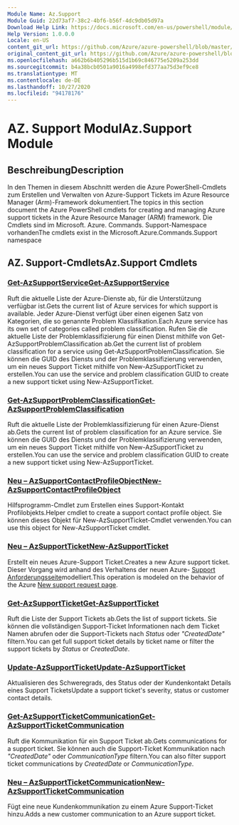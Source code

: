 ```yaml
---
Module Name: Az.Support
Module Guid: 22d73af7-38c2-4bf6-b56f-4dc9db05d97a
Download Help Link: https://docs.microsoft.com/en-us/powershell/module/az.support
Help Version: 1.0.0.0
Locale: en-US
content_git_url: https://github.com/Azure/azure-powershell/blob/master/src/Support/Support/help/Az.Support.md
original_content_git_url: https://github.com/Azure/azure-powershell/blob/master/src/Support/Support/help/Az.Support.md
ms.openlocfilehash: a662b6b405296b515d1b69c846775e5209a253dd
ms.sourcegitcommit: b4a38bcb0501a9016a4998efd377aa75d3ef9ce8
ms.translationtype: MT
ms.contentlocale: de-DE
ms.lasthandoff: 10/27/2020
ms.locfileid: "94178176"
---
```

# <span data-ttu-id="59f63-101">AZ. Support Modul</span><span class="sxs-lookup"><span data-stu-id="59f63-101">Az.Support Module</span></span>
## <span data-ttu-id="59f63-102">Beschreibung</span><span class="sxs-lookup"><span data-stu-id="59f63-102">Description</span></span>
<span data-ttu-id="59f63-103">In den Themen in diesem Abschnitt werden die Azure PowerShell-Cmdlets zum Erstellen und Verwalten von Azure-Support Tickets im Azure Resource Manager (Arm)-Framework dokumentiert.</span><span class="sxs-lookup"><span data-stu-id="59f63-103">The topics in this section document the Azure PowerShell cmdlets for creating and managing Azure support tickets in the Azure Resource Manager (ARM) framework.</span></span> <span data-ttu-id="59f63-104">Die Cmdlets sind im Microsoft. Azure. Commands. Support-Namespace vorhanden</span><span class="sxs-lookup"><span data-stu-id="59f63-104">The cmdlets exist in the Microsoft.Azure.Commands.Support namespace</span></span>

## <span data-ttu-id="59f63-105">AZ. Support-Cmdlets</span><span class="sxs-lookup"><span data-stu-id="59f63-105">Az.Support Cmdlets</span></span>
### [<span data-ttu-id="59f63-106">Get-AzSupportService</span><span class="sxs-lookup"><span data-stu-id="59f63-106">Get-AzSupportService</span></span>](Get-AzSupportService.md)
<span data-ttu-id="59f63-107">Ruft die aktuelle Liste der Azure-Dienste ab, für die Unterstützung verfügbar ist.</span><span class="sxs-lookup"><span data-stu-id="59f63-107">Gets the current list of Azure services for which support is available.</span></span> <span data-ttu-id="59f63-108">Jeder Azure-Dienst verfügt über einen eigenen Satz von Kategorien, die so genannte Problem Klassifikation.</span><span class="sxs-lookup"><span data-stu-id="59f63-108">Each Azure service has its own set of categories called problem classification.</span></span> <span data-ttu-id="59f63-109">Rufen Sie die aktuelle Liste der Problemklassifizierung für einen Dienst mithilfe von Get-AzSupportProblemClassification ab.</span><span class="sxs-lookup"><span data-stu-id="59f63-109">Get the current list of problem classification for a service using Get-AzSupportProblemClassification.</span></span> <span data-ttu-id="59f63-110">Sie können die GUID des Diensts und der Problemklassifizierung verwenden, um ein neues Support Ticket mithilfe von New-AzSupportTicket zu erstellen.</span><span class="sxs-lookup"><span data-stu-id="59f63-110">You can use the service and problem classification GUID to create a new support ticket using New-AzSupportTicket.</span></span>

### [<span data-ttu-id="59f63-111">Get-AzSupportProblemClassification</span><span class="sxs-lookup"><span data-stu-id="59f63-111">Get-AzSupportProblemClassification</span></span>](Get-AzSupportProblemClassification.md)
<span data-ttu-id="59f63-112">Ruft die aktuelle Liste der Problemklassifizierung für einen Azure-Dienst ab.</span><span class="sxs-lookup"><span data-stu-id="59f63-112">Gets the current list of problem classification for an Azure service.</span></span> <span data-ttu-id="59f63-113">Sie können die GUID des Diensts und der Problemklassifizierung verwenden, um ein neues Support Ticket mithilfe von New-AzSupportTicket zu erstellen.</span><span class="sxs-lookup"><span data-stu-id="59f63-113">You can use the service and problem classification GUID to create a new support ticket using New-AzSupportTicket.</span></span> 

### [<span data-ttu-id="59f63-114">Neu – AzSupportContactProfileObject</span><span class="sxs-lookup"><span data-stu-id="59f63-114">New-AzSupportContactProfileObject</span></span>](New-AzSupportContactProfileObject.md)
<span data-ttu-id="59f63-115">Hilfsprogramm-Cmdlet zum Erstellen eines Support-Kontakt Profilobjekts.</span><span class="sxs-lookup"><span data-stu-id="59f63-115">Helper cmdlet to create a support contact profile object.</span></span> <span data-ttu-id="59f63-116">Sie können dieses Objekt für New-AzSupportTicket-Cmdlet verwenden.</span><span class="sxs-lookup"><span data-stu-id="59f63-116">You can use this object for New-AzSupportTicket cmdlet.</span></span>

### [<span data-ttu-id="59f63-117">Neu – AzSupportTicket</span><span class="sxs-lookup"><span data-stu-id="59f63-117">New-AzSupportTicket</span></span>](New-AzSupportTicket.md)
<span data-ttu-id="59f63-118">Erstellt ein neues Azure-Support Ticket.</span><span class="sxs-lookup"><span data-stu-id="59f63-118">Creates a new Azure support ticket.</span></span> <span data-ttu-id="59f63-119">Dieser Vorgang wird anhand des Verhaltens der neuen Azure- [Support Anforderungsseite](https://portal.azure.com/#blade/Microsoft_Azure_Support/HelpAndSupportBlade/overview)modelliert.</span><span class="sxs-lookup"><span data-stu-id="59f63-119">This operation is modeled on the behavior of the Azure [New support request page](https://portal.azure.com/#blade/Microsoft_Azure_Support/HelpAndSupportBlade/overview).</span></span>

### [<span data-ttu-id="59f63-120">Get-AzSupportTicket</span><span class="sxs-lookup"><span data-stu-id="59f63-120">Get-AzSupportTicket</span></span>](Get-AzSupportTicket.md)
<span data-ttu-id="59f63-121">Ruft die Liste der Support Tickets ab.</span><span class="sxs-lookup"><span data-stu-id="59f63-121">Gets the list of support tickets.</span></span> <span data-ttu-id="59f63-122">Sie können die vollständigen Support-Ticket Informationen nach dem Ticket Namen abrufen oder die Support-Tickets nach *Status* oder *"CreatedDate"* filtern.</span><span class="sxs-lookup"><span data-stu-id="59f63-122">You can get full support ticket details by ticket name or filter the support tickets by *Status* or *CreatedDate*.</span></span>

### [<span data-ttu-id="59f63-123">Update-AzSupportTicket</span><span class="sxs-lookup"><span data-stu-id="59f63-123">Update-AzSupportTicket</span></span>](Update-AzSupportTicket.md)
<span data-ttu-id="59f63-124">Aktualisieren des Schweregrads, des Status oder der Kundenkontakt Details eines Support Tickets</span><span class="sxs-lookup"><span data-stu-id="59f63-124">Update a support ticket's severity, status or customer contact details.</span></span>

### [<span data-ttu-id="59f63-125">Get-AzSupportTicketCommunication</span><span class="sxs-lookup"><span data-stu-id="59f63-125">Get-AzSupportTicketCommunication</span></span>](Get-AzSupportTicketCommunication.md)
<span data-ttu-id="59f63-126">Ruft die Kommunikation für ein Support Ticket ab.</span><span class="sxs-lookup"><span data-stu-id="59f63-126">Gets communications for a support ticket.</span></span> <span data-ttu-id="59f63-127">Sie können auch die Support-Ticket Kommunikation nach *"CreatedDate"* oder *CommunicationType* filtern.</span><span class="sxs-lookup"><span data-stu-id="59f63-127">You can also filter support ticket communications by *CreatedDate* or *CommunicationType*.</span></span> 

### [<span data-ttu-id="59f63-128">Neu – AzSupportTicketCommunication</span><span class="sxs-lookup"><span data-stu-id="59f63-128">New-AzSupportTicketCommunication</span></span>](New-AzSupportTicketCommunication.md)
<span data-ttu-id="59f63-129">Fügt eine neue Kundenkommunikation zu einem Azure Support-Ticket hinzu.</span><span class="sxs-lookup"><span data-stu-id="59f63-129">Adds a new customer communication to an Azure support ticket.</span></span> 



